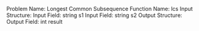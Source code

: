 Problem Name: Longest Common Subsequence
Function Name: lcs
Input Structure:
Input Field: string s1
Input Field: string s2
Output Structure:
Output Field: int result

